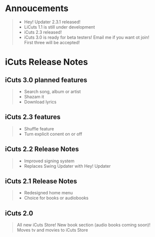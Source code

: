 # Annoucements

> - Hey! Updater 2.3.1 released!
> - LiCuts 1.1 is still under development
> - iCuts 2.3 released!
> - iCuts 3.0 is ready for beta testers! Email me if you want ot join! First three will be accepted!

# iCuts Release Notes

## iCuts 3.0 planned features

> - Search song, album or artist
> - Shazam it
> - Download lyrics

## iCuts 2.3 features

> - Shuffle feature
> - Turn explicit conent on or off

## iCuts 2.2 Release Notes
> - Improved signing system
> - Replaces Swing Updater with Hey! Updater

## iCuts 2.1 Release Notes
> - Redesigned home menu
> - Choice for books or audiobooks

## iCuts 2.0
>All new iCuts Store! New book section (audio books coming soon)! Moves tv and movies to iCuts Store
